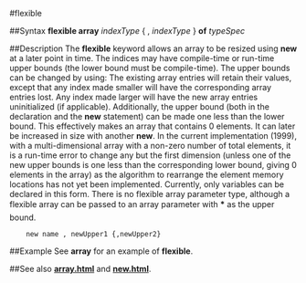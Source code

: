 
#flexible

##Syntax
**flexible array** _indexType_ { , _indexType_ } **of** _typeSpec_



##Description
The **flexible** keyword allows an array to be resized using **new** at a later point in time. The indices may have compile-time or run-time upper bounds (the lower bound must be compile-time). The upper bounds can be changed by using:
The existing array entries will retain their values, except that any index made smaller will have the corresponding array entries lost. Any index made larger will have the new array entries uninitialized (if applicable).
Additionally, the upper bound (both in the declaration and the **new** statement) can be made one less than the lower bound. This effectively makes an array that contains 0 elements. It can later be increased in size with another **new**.
In the current implementation (1999), with a multi-dimensional array with a non-zero number of total elements, it is a run-time error to change any but the first dimension (unless one of the new upper bounds is one less than the corresponding lower bound, giving 0 elements in the array) as the algorithm to rearrange the element memory locations has not yet been implemented.
Currently, only variables can be declared in this form. There is no flexible array parameter type, although a flexible array can be passed to an array parameter with &#147;__*__&#148; as the upper bound.


        new name , newUpper1 {,newUpper2}
##Example
See **array** for an example of **flexible**.



##See also
**[array.html](array)** and **[new.html](new)**.


